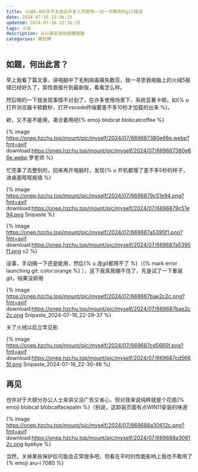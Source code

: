 ```yaml
---
title: 火绒6.0似乎不太适合开发人员使用——记一次离奇的git错误
date: 2024-07-16 22:36:25
updated: 2024-07-16 22:36:25
tags: 火绒
description: 从兴奋安装到提桶跑路
categories: 瞎折腾
---
```


## 如题，何出此言？

早上我看了篇文章，讲电脑中了毛制病毒痛失数百，我一寻思我电脑上的火绒5报错已经好久了，索性直接升到最新版，看看怎么样。

然后啪的一下就发现事情不对劲了，在许多使用场景下，系统显著卡顿。如{% u 打开浏览器卡顿数秒，打开vscode终端要差不多10秒才加载的出来 %}。

欸，又不是不能用，凑合着用吧{% emoji blobcat blobcatcoffee %}

{% image https://onep.hzchu.top/mount/pic/myself/2024/07/669687380e66e.webp?fmt=avif download:https://onep.hzchu.top/mount/pic/myself/2024/07/669687380e66e.webp 罗老师 %}

忙完事了去整别的，回来再开电脑时，发现{% u 开机都慢了差不多5秒的样子，进桌面哐哐报错 %}

{% image https://onep.hzchu.top/mount/pic/myself/2024/07/6696879c51e94.png?fmt=avif download:https://onep.hzchu.top/mount/pic/myself/2024/07/6696879c51e94.png Snipaste %}

{% image https://onep.hzchu.top/mount/pic/myself/2024/07/669687a5395f1.png?fmt=avif download:https://onep.hzchu.top/mount/pic/myself/2024/07/669687a5395f1.png v2 %}

没事，手动搞一下还是能用，然后{% u 连git都用不了 %}（{% mark error launching git: color:orange %} ），这下我真我绷不住了，先是试了一下重装git，结果没卵用

{% image https://onep.hzchu.top/mount/pic/myself/2024/07/669687bae2c2c.png?fmt=avif download:https://onep.hzchu.top/mount/pic/myself/2024/07/669687bae2c2c.png Snipaste_2024-07-16_22-29-37 %}

关了火绒以后立竿见影

{% image https://onep.hzchu.top/mount/pic/myself/2024/07/669687cd5665f.png?fmt=avif download:https://onep.hzchu.top/mount/pic/myself/2024/07/669687cd5665f.png Snipaste_2024-07-16_22-30-46 %}



## 再见

也许对于大部分办公人士来讲又没广告又省心，但对我来说纯粹就是个花瓶{% emoji blobcat blobcatfacepalm %}（别说，这卸装页面有点WIN11安装的味道

{% image https://onep.hzchu.top/mount/pic/myself/2024/07/669688a30612c.png?fmt=avif download:https://onep.hzchu.top/mount/pic/myself/2024/07/669688a30612c.png byebye %}

当然，关掉某些保护后可能会正常很多吧，但看在平时的性能影响上我也不敢用了{% emoji aru-l 7080 %}
